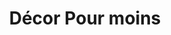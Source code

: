 ---
title: "Décor Pour moins"
url: /vaudreuil-dorion/decor-pour-moins/
shop: interior decoration
---